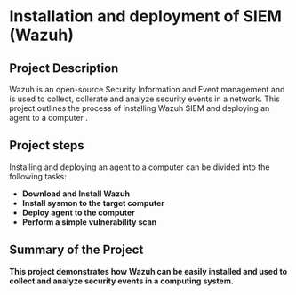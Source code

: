 # Installation and deployment of SIEM (Wazuh)

<h2> Project Description</h2>
Wazuh is an open-source Security Information and Event management and is used to collect, collerate and analyze security events in a network. This project outlines the process of installing Wazuh SIEM and deploying an agent to a computer . 
<br />

<h2>Project steps </h2>
Installing and deploying an agent to a computer can be divided into the following tasks:
<p align="left">
                 
   - <b> Download and Install Wazuh<br />
   - <b>Install sysmon to the target computer <br/>
   - <b>Deploy agent to the computer <br/>
   - <b>Perform a simple vulnerability scan <br/>
   


<h2>Summary of the Project </h2>
This project demonstrates how Wazuh can be easily installed and used to collect and analyze security events in a computing system.

  



